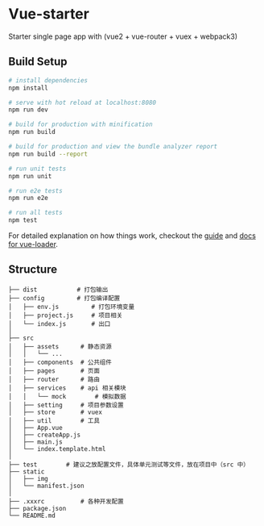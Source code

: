 # Vue-starter

Starter single page app with (vue2 + vue-router + vuex + webpack3)

## Build Setup

``` bash
# install dependencies
npm install

# serve with hot reload at localhost:8080
npm run dev

# build for production with minification
npm run build

# build for production and view the bundle analyzer report
npm run build --report

# run unit tests
npm run unit

# run e2e tests
npm run e2e

# run all tests
npm test
```

For detailed explanation on how things work, checkout the [guide](http://vuejs-templates.github.io/webpack/) and [docs for vue-loader](http://vuejs.github.io/vue-loader).

## Structure

```shell
├── dist           # 打包输出
├── config         # 打包编译配置
│   ├── env.js         # 打包环境变量
│   ├── project.js     # 项目相关
│   └── index.js       # 出口
│
├── src
│   ├── assets      # 静态资源
│   │   └── ...
│   ├── components  # 公共组件
│   ├── pages       # 页面
│   ├── router      # 路由
│   ├── services    # api 相关模块
│   │   └── mock        # 模拟数据
│   ├── setting     # 项目参数设置
│   ├── store       # vuex
│   ├── util        # 工具
│   ├── App.vue
│   ├── createApp.js
│   ├── main.js
│   └── index.template.html
│
├── test        # 建议之放配置文件，具体单元测试等文件，放在项目中（src 中）
├── static
│   ├── img
│   └── manifest.json
│
├── .xxxrc          # 各种开发配置
├── package.json
└── README.md
```
